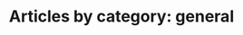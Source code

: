 ---
layout: posts_by_category
title: 'Articles by category: general'
category: general
permalink: /category/general/
---